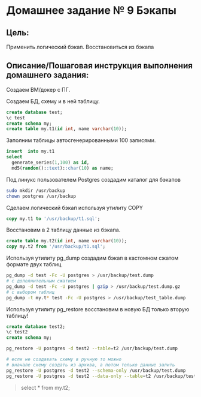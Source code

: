 # Домашнее задание № 9 Бэкапы

## Цель:

Применить логический бэкап. Восстановиться из бэкапа


## Описание/Пошаговая инструкция выполнения домашнего задания:

Создаем ВМ/докер c ПГ.

Создаем БД, схему и в ней таблицу.

```sql
create database test;
\c test
create schema my;
create table my.t1(id int, name varchar(10));
```
Заполним таблицы автосгенерированными 100 записями.

```sql
insert  into my.t1
select 
  generate_series(1,100) as id,
  md5(random()::text)::char(10) as name;
```

Под линукс пользователем Postgres создадим каталог для бэкапов

```bash
sudo mkdir /usr/backup
chown postgres /usr/backup
```
Сделаем логический бэкап используя утилиту COPY

```sql
copy my.t1 to '/usr/backup/t1.sql';
```

Восстановим в 2 таблицу данные из бэкапа.

```sql
create table my.t2(id int, name varchar(10));
copy my.t2 from '/usr/backup/t1.sql';
```

Используя утилиту pg_dump создадим бэкап в кастомном сжатом формате двух таблиц

```bash
pg_dump -d test -Fc -U postgres > /usr/backup/test.dump
# с дополнительным сжатием
pg_dump -d test -Fc -U postgres | gzip > /usr/backup/test.dump.gz
# с выбором таблиц
pg_dump -t my.t* test -Fc -U postgres > /usr/backup/test_table.dump

```

Используя утилиту pg_restore восстановим в новую БД только вторую таблицу!

```sql
create database test2;
\c test2
create schema my;
```

```bash
pg_restore -U postgres -d test2 --table=t2 /usr/backup/test.dump

# если не создавать схему в ручную то можно 
# вначале схему создать из архива, а потом только данные залить
pg_restore -U postgres -d test2 --schema-only /usr/backup/test.dump
pg_restore -U postgres -d test2 --data-only --table=t2 /usr/backup/test.dump
```
>select * from my.t2;
